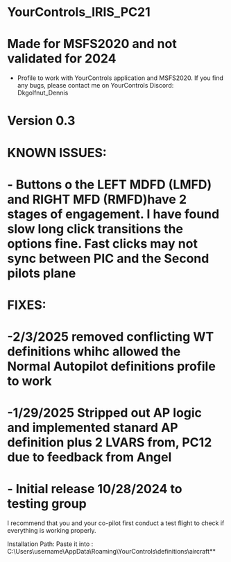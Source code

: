 # YourControls_IRIS_PC21

# Made for MSFS2020 and not validated for 2024

* Profile to work with YourControls application and MSFS2020. If you find any bugs, please contact me on YourControls Discord: Dkgolfnut_Dennis

# Version 0.3

# KNOWN ISSUES:
  # -  Buttons o the LEFT MDFD (LMFD) and RIGHT MFD (RMFD)have 2 stages of engagement. I have found slow long click transitions the options fine. Fast clicks may not sync between PIC and the Second pilots plane

# FIXES:
  # -2/3/2025 removed conflicting WT definitions whihc allowed the Normal Autopilot definitions profile to work
  # -1/29/2025 Stripped out AP logic and implemented stanard AP definition  plus 2 LVARS from, PC12 due to feedback from Angel
  # - Initial release 10/28/2024 to testing group

I recommend that you and your co-pilot first conduct a test flight to check if everything is working properly.

Installation Path: Paste it into : C:\Users\username\AppData\Roaming\YourControls\definitions\aircraft**
